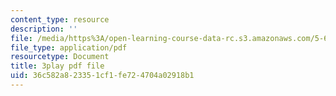 ```yaml
---
content_type: resource
description: ''
file: /media/https%3A/open-learning-course-data-rc.s3.amazonaws.com/5-60-thermodynamics-kinetics-spring-2008/36c582a823351cf1fe724704a02918b1_dkHcgAzsvAk.pdf
file_type: application/pdf
resourcetype: Document
title: 3play pdf file
uid: 36c582a8-2335-1cf1-fe72-4704a02918b1
---
```


